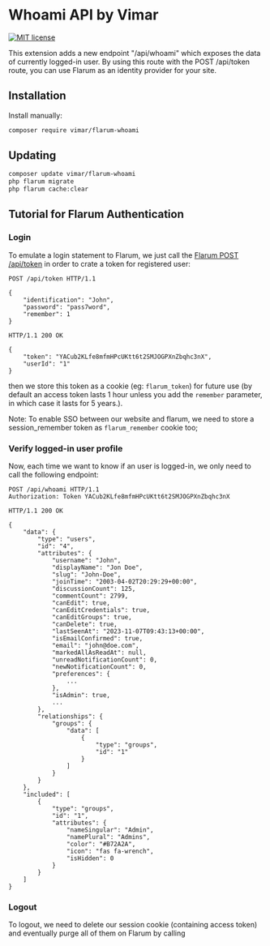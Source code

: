 # Whoami API by Vimar

[![MIT license](https://img.shields.io/badge/license-MIT-blue.svg)](https://github.com/vimar/flarum-whoami/blob/master/LICENSE.md)

This extension adds a new endpoint "/api/whoami" which exposes the data of currently logged-in user.
By using this route with the POST /api/token route, you can use Flarum as an identity provider for your site.

## Installation

Install manually:

```bash
composer require vimar/flarum-whoami
```

## Updating

```bash
composer update vimar/flarum-whoami
php flarum migrate
php flarum cache:clear
```

## Tutorial for Flarum Authentication

### Login

To emulate a login statement to Flarum, we just call the [Flarum POST /api/token](https://docs.flarum.org/rest-api#creation-1) in order to crate a token for registered user:

```text
POST /api/token HTTP/1.1

{
    "identification": "John",
    "password": "pass7word",
    "remember": 1
}

HTTP/1.1 200 OK

{
    "token": "YACub2KLfe8mfmHPcUKtt6t2SMJOGPXnZbqhc3nX",
    "userId": "1"
}
```

then we store this token as a cookie (eg: `flarum_token`) for future use (by default an access token lasts 1 hour unless you add the `remember` parameter, in which case it lasts for 5 years.).

Note: To enable SSO between our website and flarum, we need to store a session_remember token as `flarum_remember` cookie too;

### Verify logged-in user profile

Now, each time we want to know if an user is logged-in, we only need to call the following endpoint:

```text
POST /api/whoami HTTP/1.1
Authorization: Token YACub2KLfe8mfmHPcUKtt6t2SMJOGPXnZbqhc3nX

HTTP/1.1 200 OK

{
    "data": {
        "type": "users",
        "id": "4",
        "attributes": {
            "username": "John",
            "displayName": "Jon Doe",
            "slug": "John-Doe",
            "joinTime": "2003-04-02T20:29:29+00:00",
            "discussionCount": 125,
            "commentCount": 2799,
            "canEdit": true,
            "canEditCredentials": true,
            "canEditGroups": true,
            "canDelete": true,
            "lastSeenAt": "2023-11-07T09:43:13+00:00",
            "isEmailConfirmed": true,
            "email": "john@doe.com",
            "markedAllAsReadAt": null,
            "unreadNotificationCount": 0,
            "newNotificationCount": 0,
            "preferences": {
                ...
            },
            "isAdmin": true,
            ...
        },
        "relationships": {
            "groups": {
                "data": [
                    {
                        "type": "groups",
                        "id": "1"
                    }
                ]
            }
        }
    },
    "included": [
        {
            "type": "groups",
            "id": "1",
            "attributes": {
                "nameSingular": "Admin",
                "namePlural": "Admins",
                "color": "#B72A2A",
                "icon": "fas fa-wrench",
                "isHidden": 0
            }
        }
    ]
}
```

### Logout

To logout, we need to delete our session cookie (containing access token) and eventually purge all of them on Flarum by calling
